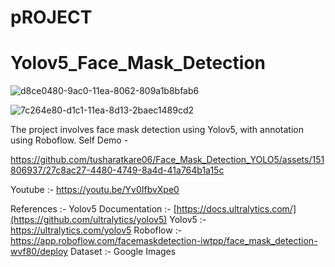 # pROJECT
# Yolov5_Face_Mask_Detection
![d8ce0480-9ac0-11ea-8062-809a1b8bfab6](https://github.com/tusharatkare06/Face_Mask_Detection_YOLO5/assets/151806937/7d49089a-9287-4f2a-9aac-5a7a13fa2cfd)

![7c264e80-d1c1-11ea-8d13-2baec1489cd2](https://github.com/tusharatkare06/Face_Mask_Detection_YOLO5/assets/151806937/b1afa57b-b1c0-48d3-9d01-54212872b1ea)

The project involves face mask detection using Yolov5, with annotation using Roboflow.
Self Demo - 

https://github.com/tusharatkare06/Face_Mask_Detection_YOLO5/assets/151806937/27c8ac27-4480-4749-8a4d-41a764b1a15c



Youtube :- https://youtu.be/Yv0IfbvXpe0

References :-
Yolov5 Documentation :- [https://docs.ultralytics.com/](https://github.com/ultralytics/yolov5)
Yolov5 :- https://ultralytics.com/yolov5
Roboflow :- https://app.roboflow.com/facemaskdetection-iwtpp/face_mask_detection-wvf80/deploy
Dataset :- Google Images
